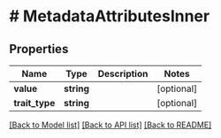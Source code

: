 # # MetadataAttributesInner

## Properties

Name | Type | Description | Notes
------------ | ------------- | ------------- | -------------
**value** | **string** |  | [optional]
**trait_type** | **string** |  | [optional]

[[Back to Model list]](../../README.md#models) [[Back to API list]](../../README.md#endpoints) [[Back to README]](../../README.md)
